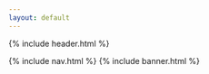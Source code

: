 ```yaml
---
layout: default
---
```


{% include header.html %}

{% include nav.html %}
{% include banner.html %}

